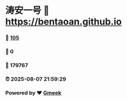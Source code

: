 # 涛安一号 :link: https://bentaoan.github.io 
### :page_facing_up: [105](https://bentaoan.github.io/tag.html) 
### :speech_balloon: 0 
### :hibiscus: 179767 
### :alarm_clock: 2025-08-07 21:59:29 
### Powered by :heart: [Gmeek](https://github.com/Meekdai/Gmeek)

